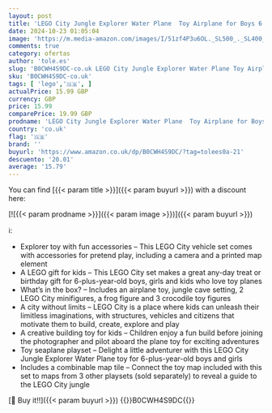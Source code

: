 ```yaml
---
layout: post
title: 'LEGO City Jungle Explorer Water Plane  Toy Airplane for Boys 6 Plus Year Old Boys & Girls  Vehicle Set with 2 Minifigures  Frog and 3 Crocodile Figures  Birthday Gift Idea 60425'
date: 2024-10-23 01:05:04
image: 'https://m.media-amazon.com/images/I/51zf4P3u6OL._SL500_._SL400_.jpg'
comments: true
category: ofertas
author: 'tole.es'
slug: 'B0CWH4S9DC-co.uk LEGO City Jungle Explorer Water Plane Toy Airplane for...'
sku: 'B0CWH4S9DC-co.uk'
tags: [ 'lego','🇬🇧', ]
actualPrice: 15.99 GBP
currency: GBP
price: 15.99
comparePrice: 19.99 GBP
prodname: 'LEGO City Jungle Explorer Water Plane  Toy Airplane for Boys 6 Plus Year Old Boys & Girls  Vehicle Set with 2 Minifigures  Frog and 3 Crocodile Figures  Birthday Gift Idea 60425'
country: 'co.uk'
flag: '🇬🇧'
brand: ''
buyurl: 'https://www.amazon.co.uk/dp/B0CWH4S9DC/?tag=tolees0a-21'
descuento: '20.01'
average: '15.79'
---
```


You can find [{{< param title >}}]({{< param buyurl >}}) with a discount here:

[![{{< param prodname >}}]({{< param image >}})]({{< param buyurl >}})

ℹ️:

- Explorer toy with fun accessories – This LEGO City vehicle set comes with accessories for pretend play, including a camera and a printed map element
- A LEGO gift for kids – This LEGO City set makes a great any-day treat or birthday gift for 6-plus-year-old boys, girls and kids who love toy planes
- What’s in the box? – Includes an airplane toy, jungle cave setting, 2 LEGO City minifigures, a frog figure and 3 crocodile toy figures
- A city without limits – LEGO City is a place where kids can unleash their limitless imaginations, with structures, vehicles and citizens that motivate them to build, create, explore and play
- A creative building toy for kids – Children enjoy a fun build before joining the photographer and pilot aboard the plane toy for exciting adventures
- Toy seaplane playset – Delight a little adventurer with this LEGO City Jungle Explorer Water Plane toy for 6-plus-year-old boys and girls
- Includes a combinable map tile – Connect the toy map included with this set to maps from 3 other playsets (sold separately) to reveal a guide to the LEGO City jungle

[🛒 Buy it!!]({{< param buyurl >}})
{{<world>}}B0CWH4S9DC{{</world>}}
